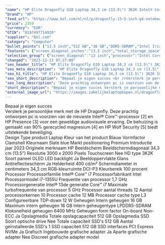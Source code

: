 ```yaml
---
"name": "HP Elite Dragonfly G10 Laptop 34,3 cm (13.5\") 3K2K Intel® Core™ i7 i7-1355U 16 GB LPDDR5-SDRAM 512 GB SSD Wi-Fi 6E (802.11ax) Windows 11 Pro Blauw"
"brand": "HP"
"feed_url": "https://www.bol.com/nl/nl/p/dragonfly-13-5-inch-g4-notebook-pc-wolf-pro-security-edition-13-5-windows-11-pro-intel-core-i7-16gb-ram-512gb-ssd-3k2k/9300000152503888"
"price": 2359
"currency": "EUR"
"GTIN": "0197497714920"
"supplier": "Bol.com"
"category": "Computer"
"bullet_points": ["13.5 inch","512 GB","16 GB","DDR5-SDRAM","Intel Iris Xe Graphics","Windows"]
"features": {"screen_diagonal_inches":"13.5 inch","total_storage_space":"512 GB","memory_size":"16 GB","memory_type":"DDR5-SDRAM","graphics_card":"Intel Iris Xe Graphics","operating_system":"Windows"}
"selection_group": {"screen_diagonal":"13 inch","processor":"Intel Core i7","changed_price_past_3_days":false,"product_family":"Elite"}
"changed": "2023-12-13 07:27:08"
"seo_header_title": "HP Elite Dragonfly G10 Laptop 34,3 cm (13.5\") 3K2K Intel® Core™ i7 i7-1355U 16 GB LPDDR5-SDRAM 512 GB SSD Wi-Fi 6E (802.11ax) Windows 11 Pro Blauw"
"seo_meta_description": "HP Elite Dragonfly G10 Laptop 34,3 cm (13.5\") 3K2K Intel® Core™ i7 i7-1355U 16 GB LPDDR5-SDRAM 512 GB SSD Wi-Fi 6E (802.11ax) Windows 11 Pro Blauw"
"seo_h1_title": "HP Elite Dragonfly G10 Laptop 34,3 cm (13.5\") 3K2K Intel® Core™ i7 i7-1355U 16 GB LPDDR5-SDRAM 512 GB SSD Wi-Fi 6E (802.11ax) Windows 11 Pro Blauw"
"seo_short_description": "Bepaal je eigen succes <br />Versterk je persoonlijke merk met de HP Dragonfly."
"seo_long_description": "Deze prachtig ontworpen pc is voorzien van de nieuwste Intel® Core™-processor [2] en HP Presence [3] voor een geweldige audiovisuele ervaring. De behuizing is gemaakt van 90% gerecycled magnesium [4] en HP Wolf Security [5] biedt uitstekende beveiliging. <br /> Design Type product Laptop Kleur van het product Blauw Vormfactor Clamshell Kleurnaam Slate blue Markt positionering Premium Introductie jaar 2023 Originele merknaam HP Beeldscherm Beeldschermdiagonaal 34,3 cm (13. 5\") Resolutie 3000 x 2000 Pixels Touchscreen Nee HD type 3K2K Soort paneel OLED LED backlight Ja Beeldoppervlakte Glans Antireflectiescherm Ja Helderheid 400 cd/m² Schermdiameter in centimeters 34,3 cm RGB-kleurruimte DCI-P3 Kleurbereik 100 procent Processor Processorfamilie Intel® Core™ i7 Processorfabrikant Intel Processormodel i7-1355U Frequentie van processor 1,7 GHz Processorgeneratie Intel® 13de generatie Core™ i7 Maximale turbofrequentie van processor 5 GHz Processor aantal threads 12 Aantal processorkernen 10 Processor cache 12 MB Processor cache type L3 Configureerbare TDP-down 12 W Geheugen Intern geheugen 16 GB Maximum intern geheugen 16 GB Intern geheugentype LPDDR5-SDRAM Kloksnelheid geheugen 6400 MHz Geheugen form factor On-board Non-ECC Ja Opslagmedia Totale opslagcapaciteit 512 GB Opslagmedia SSD Soort optische drive Nee Totale capaciteit SSD's 512 GB Aantal geïnstalleerde SSD's 1 SSD capaciteit 512 GB SSD interfaces PCI Express NVMe Ja Grafisch Ingebouwde grafische adapter Ja Aparte grafische adapter Nee Discreet grafische adapter model"
"short_description": "Bepaal je eigen succes Versterk je persoonlijke merk met de HP Dragonfly. Deze prachtig ontworpen pc is voorzien van de nieuwste Intel® Core™-processor [2] en HP Presence [3] voor een geweldige audiovisuele ervaring. De behuizing is gemaakt van 90% gerecycled magnesium [4] en HP Wolf Security [5] biedt uitstekende beveiliging. Design Type product Laptop Kleur van het product Blauw Vormfactor Clamshell Kleurnaam Slate blue Markt positionering Premium Introductie jaar 2023 Originele merknaam HP Beeldscherm Beeldschermdiagonaal 34,3 cm (13.5\") Resolutie 3000 x 2000 Pixels Touchscreen Nee HD type 3K2K Soort paneel OLED LED backlight Ja Beeldoppervlakte Glans Antireflectiescherm Ja Helderheid 400 cd/m² Schermdiameter in centimeters 34,3 cm RGB-kleurruimte DCI-P3 Kleurbereik 100 procent Processor Processorfamilie Intel® Core™ i7 Processorfabrikant Intel Processormodel i7-1355U Frequentie van processor 1,7 GHz Processorgeneratie Intel® 13de generatie Core™ i7 Maximale turbofrequentie van processor 5 GHz Processor aantal threads 12 Aantal processorkernen 10 Processor cache 12 MB Processor cache type L3 Configureerbare TDP-down 12 W Geheugen Intern geheugen 16 GB Maximum intern geheugen 16 GB Intern geheugentype LPDDR5-SDRAM Kloksnelheid geheugen 6400 MHz Geheugen form factor On-board Non-ECC Ja Opslagmedia Totale opslagcapaciteit 512 GB Opslagmedia SSD Soort optische drive Nee Totale capaciteit SSD's 512 GB Aantal geïnstalleerde SSD's 1 SSD capaciteit 512 GB SSD interfaces PCI Express NVMe Ja Grafisch Ingebouwde grafische adapter Ja Aparte grafische adapter Nee Discreet grafische adapter model"
"external_image_url": "https://images.zakelijkelaptopkopen.nl/dragonfly-13-5-inch-g4-notebook-pc-wolf-pro-security-edition-13-5-windows-11-pro-intel-core-i7-16gb-ram-512gb-ssd-3k2k.webp"
---
```


Bepaal je eigen succes <br />Versterk je persoonlijke merk met de HP Dragonfly. Deze prachtig ontworpen pc is voorzien van de nieuwste Intel® Core™-processor [2] en HP Presence [3] voor een geweldige audiovisuele ervaring. De behuizing is gemaakt van 90% gerecycled magnesium [4] en HP Wolf Security [5] biedt uitstekende beveiliging. <br /> Design Type product Laptop Kleur van het product Blauw Vormfactor Clamshell Kleurnaam Slate blue Markt positionering Premium Introductie jaar 2023 Originele merknaam HP Beeldscherm Beeldschermdiagonaal 34,3 cm (13.5") Resolutie 3000 x 2000 Pixels Touchscreen Nee HD type 3K2K Soort paneel OLED LED backlight Ja Beeldoppervlakte Glans Antireflectiescherm Ja Helderheid 400 cd/m² Schermdiameter in centimeters 34,3 cm RGB-kleurruimte DCI-P3 Kleurbereik 100 procent Processor Processorfamilie Intel® Core™ i7 Processorfabrikant Intel Processormodel i7-1355U Frequentie van processor 1,7 GHz Processorgeneratie Intel® 13de generatie Core™ i7 Maximale turbofrequentie van processor 5 GHz Processor aantal threads 12 Aantal processorkernen 10 Processor cache 12 MB Processor cache type L3 Configureerbare TDP-down 12 W Geheugen Intern geheugen 16 GB Maximum intern geheugen 16 GB Intern geheugentype LPDDR5-SDRAM Kloksnelheid geheugen 6400 MHz Geheugen form factor On-board Non-ECC Ja Opslagmedia Totale opslagcapaciteit 512 GB Opslagmedia SSD Soort optische drive Nee Totale capaciteit SSD's 512 GB Aantal geïnstalleerde SSD's 1 SSD capaciteit 512 GB SSD interfaces PCI Express NVMe Ja Grafisch Ingebouwde grafische adapter Ja Aparte grafische adapter Nee Discreet grafische adapter model